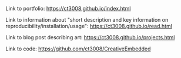 Link to portfolio: https://ct3008.github.io/index.html

Link to information about "short description and key information on reproducibility/installation/usage": https://ct3008.github.io/read.html

Link to blog post describing art: https://ct3008.github.io/projects.html

Link to code: https://github.com/ct3008/CreativeEmbedded
